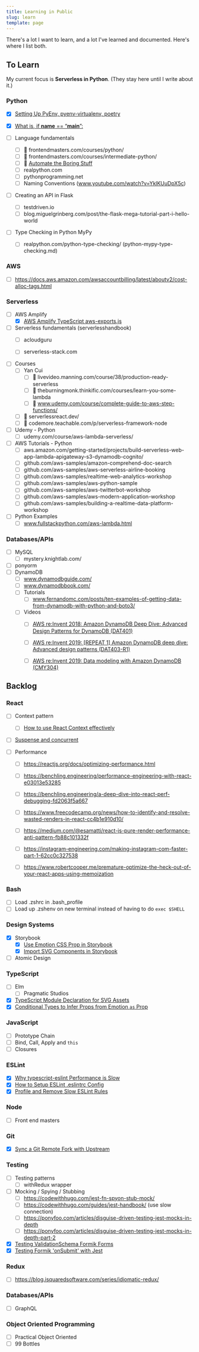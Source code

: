 ```yaml
---
title: Learning in Public
slug: learn
template: page
---
```


There's a lot I want to learn, and a lot I've learned and documented. Here's where I list both.

## To Learn

My current focus is **Serverless in Python**. (They stay here until I write about it.)

### Python

- [x] [Setting Up PyEnv, pyenv-virtualenv, poetry](/set-up-python-pyenv-virtualenv-poetry/)
- [x] [What is, if **name** == “**main**”:](/python-name-check-pattern-__name__==__main__)

- [ ] Language fundamentals
  - [ ] 🚩 frontendmasters.com/courses/python/
  - [ ] 🚩 frontendmasters.com/courses/intermediate-python/
  - [ ] 🚩 [Automate the Boring Stuff](www.udemy.com/course/automate/)
  - [ ] realpython.com
  - [ ] pythonprogramming.net
  - [ ] Naming Conventions (www.youtube.com/watch?v=YklKUuDpX5c)

- [ ] Creating an API in Flask
  - [ ] testdriven.io
  - [ ] blog.miguelgrinberg.com/post/the-flask-mega-tutorial-part-i-hello-world

- [ ] Type Checking in Python MyPy
  - [ ] realpython.com/python-type-checking/ (python-mypy-type-checking.md)

### AWS

- [ ] https://docs.aws.amazon.com/awsaccountbilling/latest/aboutv2/cost-alloc-tags.html

### Serverless
- [ ] AWS Amplify
  - [x] [AWS Amplify TypeScript aws-exports.js](/aws-amplify-aws-exports-js-typescript/)

- [ ] Serverless fundamentals (serverlesshandbook)
  - [ ] acloudguru
  - [ ] serverless-stack.com
  

- [ ] Courses
  - [ ] Yan Cui
    - [ ] 🚩 livevideo.manning.com/course/38/production-ready-serverless
    - [ ] 🏁 theburningmonk.thinkific.com/courses/learn-you-some-lambda
    - [ ] 🏁 www.udemy.com/course/complete-guide-to-aws-step-functions/
  - [ ] 🚩 serverlessreact.dev/
  - [ ] 🚩 codemore.teachable.com/p/serverless-framework-node

- [ ] Udemy - Python
  - [ ] udemy.com/course/aws-lambda-serverless/
  
- [ ] AWS Tutorials - Python
  - [ ] aws.amazon.com/getting-started/projects/build-serverless-web-app-lambda-apigateway-s3-dynamodb-cognito/
  - [ ] github.com/aws-samples/amazon-comprehend-doc-search
  - [ ] github.com/aws-samples/aws-serverless-airline-booking
  - [ ] github.com/aws-samples/realtime-web-analytics-workshop
  - [ ] github.com/aws-samples/aws-python-sample
  - [ ] github.com/aws-samples/aws-twitterbot-workshop
  - [ ] github.com/aws-samples/aws-modern-application-workshop
  - [ ] github.com/aws-samples/building-a-realtime-data-platform-workshop

- [ ] Python Examples
  - [ ] www.fullstackpython.com/aws-lambda.html

### Databases/APIs

- [ ] MySQL
  - [ ] mystery.knightlab.com/
- [ ] ponyorm
- [ ] DynamoDB
  - [ ] www.dynamodbguide.com/
  - [ ] www.dynamodbbook.com/
  - [ ] Tutorials
    - [ ] www.fernandomc.com/posts/ten-examples-of-getting-data-from-dynamodb-with-python-and-boto3/
  - [ ] Videos
    - [ ] [AWS re:Invent 2018: Amazon DynamoDB Deep Dive: Advanced Design Patterns for DynamoDB (DAT401)](www.youtube.com/watch?v=HaEPXoXVf2k&list=PLJmeZEbP34AxZv7TjbN4fj1OeKvWjr3lC&index=33)
    - [ ] [AWS re:Invent 2019: [REPEAT 1] Amazon DynamoDB deep dive: Advanced design patterns (DAT403-R1)
  ](www.youtube.com/watch?v=6yqfmXiZTlM&list=PLJmeZEbP34AxZv7TjbN4fj1OeKvWjr3lC)
    - [ ] [AWS re:Invent 2019: Data modeling with Amazon DynamoDB (CMY304)
  ](www.youtube.com/watch?v=DIQVJqiSUkE)


## Backlog

### React

- [ ] Context pattern

  - [ ] [How to use React Context effectively](kentcdodds.com/blog/how-to-use-react-context-effectively)

- [ ] [Suspense and concurrent](reactpatterns.com/)

- [ ] Performance
  - [ ] https://reactjs.org/docs/optimizing-performance.html
  - [ ] https://benchling.engineering/performance-engineering-with-react-e03013e53285
  - [ ] https://benchling.engineering/a-deep-dive-into-react-perf-debugging-fd2063f5a667
  - [ ] https://www.freecodecamp.org/news/how-to-identify-and-resolve-wasted-renders-in-react-cc4b1e910d10/
  - [ ] https://medium.com/@esamatti/react-js-pure-render-performance-anti-pattern-fb88c101332f
  - [ ] https://instagram-engineering.com/making-instagram-com-faster-part-1-62cc0c327538
  - [ ] https://www.robertcooper.me/premature-optimize-the-heck-out-of-your-react-apps-using-memoization


### Bash

- [ ] Load .zshrc in .bash_profile
- [ ] Load up .zshenv on new terminal instead of having to do `exec $SHELL`

### Design Systems

- [x] Storybook
  - [x] [Use Emotion CSS Prop in Storybook](/emotion-css-prop-jsx-pragma-storybook/)
  - [x] [Import SVG Components in Storybook
](/import-svg-storybook-webpack-loader/)

- [ ] Atomic Design

### TypeScript

- [ ] Elm
  - [ ] Pragmatic Studios
- [x] [TypeScript Module Declaration for SVG Assets
](/typescript-module-declearation-svg-img-assets/)
- [x] [Conditional Types to Infer Props from Emotion `as` Prop
](/typescript-generics-conditional-types-emotion-as-prop/)

### JavaScript

- [ ] Prototype Chain
- [ ] Bind, Call, Apply and `this`
- [ ] Closures

### ESLint

- [x] [Why typescript-eslint Performance is Slow](/why-slow-plugin-typescript-eslint-performance-issues/)
- [x] [How to Setup ESLint .eslintrc Config](/how-to-setup-eslint-eslintrc-config-difference-eslint-config-plugin/)
- [x] [Profile and Remove Slow ESLint Rules](/profile-measure-find-remove-slow-eslint-rules/)

### Node

- [ ] Front end masters

### Git

- [x] [Sync a Git Remote Fork with Upstream](/git-sync-remote-upstream-fork/)

### Testing

- [ ] Testing patterns
  - [ ] withRedux wrapper
- [ ] Mocking / Spying / Stubbing
  - [ ] https://codewithhugo.com/jest-fn-spyon-stub-mock/
  - [ ] https://codewithhugo.com/guides/jest-handbook/ (use slow connection)
  - [ ] https://ponyfoo.com/articles/disguise-driven-testing-jest-mocks-in-depth
  - [ ] https://ponyfoo.com/articles/disguise-driven-testing-jest-mocks-in-depth-part-2
- [x] [Testing ValidationSchema Formik Forms
](/testing-validation-schema-formik-form/)
- [x] [Testing Formik 'onSubmit' with Jest
](/testing-formik-form-onsubmit/)

### Redux

- [ ] https://blog.isquaredsoftware.com/series/idiomatic-redux/

### Databases/APIs

- [ ] GraphQL

### Object Oriented Programming

- [ ] Practical Object Oriented
- [ ] 99 Bottles

<!-- ### JavaScript

#### Concepts

- [ ] Bitwise Operators
- [ ] Map, Set, WeakMap, and WeakSet
- [ ] Promises, Async/Await, Microtasks,and the Event Loop
- [ ] Generators

#### Document Object Model (DOM) and Web APIs

- [ ] Scrolling
- [ ] Drag and Drop
- [ ] WebSockets
- [ ] File Handling
- [ ] Cookies

### Networking

- [ ] Sockets

### Databases/APIs

- [ ] GraphQL
- [ ] NoSQL (MongoDB, Firebase)
- [ ] Swagger - UI, Codegen, Docs
- [ ] JWT token generation and client side handling

### DevOps and CI/CD

- [ ] Docker
- [ ] Creating a Pipeline

### Tools/Frameworks/Concepts

- [ ] webpack
- [ ] Vuex
- [ ] Git
  - [ ] Merge, Rebase, Branch, Stash, Pull Request

### Computer Science

#### Algorithms

- [ ] Complexity (Big O notation)
  - [ ] Size complexity
  - [ ] Time complexity
- [ ] Sorting
  - [ ] Bubble
  - [ ] Insertion
  - [ ] Selection
  - [ ] Merge
  - [ ] Heap
  - [ ] Quick
- [ ] Searching
  - [ ] Binary search
- [ ] Pattern matching
- [ ] Recursion

#### Data Structures

- [ ] Lists
  - [ ] Arrays
  - [ ] Linked lists
    - [ ] Singly linked lists
    - [ ] Doubly linked lists
- [ ] Stack
- [ ] Queue
- [ ] Hash tables
- [ ] Trees
  - [ ] Binary tree
  - [ ] Segment tree
- [ ] Heap
- [ ] Graph

-->

<!-- ## Learned

This is not everything I know, but a good amount of the things I've documented since I started this site.

### JavaScript

#### Concepts

- [ ] [Syntax and Code Structure](/understanding-syntax-and-code-structure-in-javascript)
- [ ] [Variables, Scope and Hoisting](/understanding-variables-scope-hoisting-in-javascript)
- [ ] [Objects](/understanding-objects-in-javascript)
- [ ] [Object Methods](/how-to-use-object-methods-in-javascript)
- [ ] [Date and Time](/understanding-date-and-time-in-javascript)
- [ ] [Conditional Statements and Logic](/how-to-write-conditional-statements-in-javascript)
- [ ] [Switch](/how-to-use-the-switch-statement-in-javascript)
- [ ] [While and Do While Loops](/while-do-while-loops-javascript)
- [ ] [For Loops](/how-to-construct-for-loops-in-javascript)
- [ ] [Functions](/how-to-define-functions-in-javascript)
- [ ] [Prototypes and Inheritance](/understanding-prototypes-and-inheritance-in-javascript)
- [ ] [Classes](/understanding-classes-in-javascript)
- [ ] [ES6](/es6-syntax-and-feature-overview/)
- [ ] [Buffers](/bits-bytes-bases-and-a-hex-dump-javascript/)
- [ ] [MVC - Model View Controller](/javascript-mvc-todo-app)

#### Document Object Model (DOM)

- [ ] [The DOM](/introduction-to-the-dom)
- [ ] [DOM Tree and Nodes](/understanding-the-dom-tree-and-nodes)
- [ ] [Accessing the DOM](/how-to-access-elements-in-the-dom)
- [ ] [Traversing the DOM](/how-to-traverse-the-dom)
- [ ] [Changing the DOM](/how-to-make-changes-to-the-dom)
- [ ] [Events](/understanding-events-in-javascript)
- [ ] [Local and Session Storage](/how-to-use-local-storage-with-javascript/)

#### Frameworks/Libraries

- [ ] [React](/getting-started-with-react/)
  - [ ] [Hooks API](/crud-app-in-react-with-hooks/)
  - [ ] [Context API](/using-context-api-in-react/)

### CSS

- [ ] [Responsive (Media Queries, Breakpoints)](/you-dont-need-a-framework/)
- [ ] Critical render path
- [ ] Animation

### Git

- [ ] [Push, Pull, Commit](/getting-started-with-git/)
- [ ] Add remote upstream
- [ ] git remote prune origin

### Tools/Frameworks/Concepts

- [ ] [Mac Development](/setting-up-a-brand-new-mac-for-development/)
- [ ] [Command Line](/how-to-use-the-command-line-for-apple-macos-and-linux/)
- [ ] [Node.js Ecosystem](/how-to-install-and-use-node-js-and-npm-mac-and-windows/)
- [ ] [Express](code.tutsplus.com/tutorials/code-your-first-api-with-nodejs-and-express-set-up-the-server--cms-31698)
- [ ] [REST API](/how-to-connect-to-an-api-with-javascript/)
- [ ] [SSL/TLS](<(/https-ssl-tls-certificate-how-to/)>)
- [ ] [Bash](/how-to-create-and-use-bash-scripts/)
- [ ] [Object-Oriented Paradigm](/object-oriented-pattern-javascript-php-classes/)

### Databases

- [ ] [SQL](/overview-of-sql-commands-and-pdo-operations/)

#### Databases/APIs

- [ ] [Production Node.js, Express REST API with PostgreSQL + Deploying to Heroku](/node-express-postgresql-heroku)

### Testing

- [ ][javascript unit tests with jest or mocha](/unit-testing-in-javascript/)
- [ ] with Redux
- [ ] with async render formik
- [ ] other utils?
- [ ] mocking patterns -->
